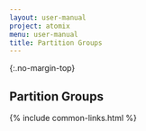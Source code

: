 ```yaml
---
layout: user-manual
project: atomix
menu: user-manual
title: Partition Groups
---
```


{:.no-margin-top}
## Partition Groups

{% include common-links.html %}
